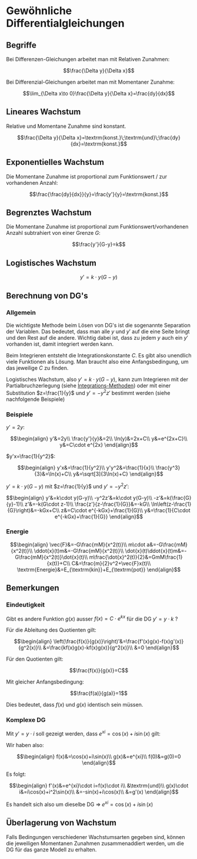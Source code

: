 # Gewöhnliche Differentialgleichungen

## Begriffe

Bei Differenzen-Gleichungen arbeitet man mit Relativen Zunahmen:

$$\frac{\Delta y}{\Delta x}$$

Bei Differenzial-Gleichungen arbeitet man mit Momentaner Zunahme:

$$\lim_{\Delta x\to 0}\frac{\Delta y}{\Delta x}=\frac{dy}{dx}$$

## Lineares Wachstum

Relative und Momentane Zunahme sind konstant.

$$\frac{\Delta y}{\Delta x}=\textrm{konst.}\;\textrm{und}\;\frac{dy}{dx}=\textrm{konst.}$$

## Exponentielles Wachstum

Die Momentane Zunahme ist proportional zum Funktionswert / zur vorhandenen Anzahl:

$$\frac{\frac{dy}{dx}}{y}=\frac{y'}{y}=\textrm{konst.}$$

## Begrenztes Wachstum

Die Momentane Zunahme ist proportional zum Funktionswert/vorhandenen Anzahl subtrahiert von einer Grenze $G$:

$$\frac{y'}{G-y}=k$$

## Logistisches Wachstum

$$y'=k\cdot y(G-y)$$

## Berechnung von DG's

### Allgemein

Die wichtigste Methode beim Lösen von DG's ist die sogenannte Separation der Variablen. Das bedeutet, dass man alle $y$ und $y'$ auf die eine Seite bringt und den Rest auf die andere. Wichtig dabei ist, dass zu jedem $y$ auch ein $y'$ vorhanden ist, damit integriert werden kann.

Beim Integrieren entsteht die Integrationskonstante $C$. Es gibt also unendlich viele Funktionen als Lösung. Man braucht also eine Anfangsbedingung, um das jeweilige $C$ zu finden.

Logistisches Wachstum, also $y'=k\cdot y(G-y)$, kann zum Integrieren mit der Partialbruchzerlegung (siehe [Integrations-Methoden](gewDiff.md)) oder mit einer Substitution $z=\frac{1}{y}$ und $y'=-y^2z'$ bestimmt werden (siehe nachfolgende Beispiele)

### Beispiele

$y'=2y$:

$$\begin{align}
	y'&=2y\\
	\frac{y'}{y}&=2\\
	\ln(y)&=2x+C\\
	y&=e^{2x+C}\\
	y&=C\cdot e^{2x}
\end{align}$$

$y'x=\frac{1}{y^2}$:

$$\begin{align}
	y'x&=\frac{1}{y^2}\\
	y'y^2&=\frac{1}{x}\\
	\frac{y^3}{3}&=\ln(x)+C\\
	y&=\sqrt[3]{3\ln(x)+C}
\end{align}$$

$y'=k\cdot y(G-y)$ mit $z=\frac{1}{y}$ und $y'=-y^2z'$:

$$\begin{align}
	y'&=k\cdot y(G-y)\\
	-y^2z'&=k\cdot y(G-y)\\
	-z'&=k(\frac{G}{y}-1)\\
	z'&=-k(G\cdot z-1)\\
	\frac{z'}{z-\frac{1}{G}}&=-kG\\
	\ln\left(z-\frac{1}{G}\right)&=-kGx+C\\
	z&=C\cdot e^{-kGx}+\frac{1}{G}\\
	y&=\frac{1}{C\cdot e^{-kGx}+\frac{1}{G}}
\end{align}$$

### Energie

$$\begin{align}
	\vec{F}&=-G\frac{mM}{x^2(t)}\\
	m\cdot a&=-G\frac{mM}{x^2(t)}\\
	\ddot{x}(t)m&=-G\frac{mM}{x^2(t)}\\
	\dot{x}(t)\ddot{x}(t)m&=-G\frac{mM}{x^2(t)}\dot{x}(t)\\
	m\frac{\dot{x}^2(t)}{2}&=GmM\frac{1}{x(t)}+C\\
	C&=\frac{m}{2}v^2+\vec{F}x(t)\\
	\textrm{Energie}&=E_{\textrm{kin}}+E_{\textrm{pot}}
\end{align}$$

## Bemerkungen

### Eindeutigkeit

Gibt es andere Funktion $g(x)$ ausser $f(x)=C\cdot e^{kx}$ für die DG $y'=y\cdot k$ ?

Für die Ableitung des Quotienten gilt:

$$\begin{align}
	\left(\frac{f(x)}{g(x)}\right)'&=\frac{f'(x)g(x)-f(x)g'(x)}{g^2(x)}\\
	&=\frac{kf(x)g(x)-kf(x)g(x)}{g^2(x)}\\
	&=0
\end{align}$$

Für den Quotienten gilt:

$$\frac{f(x)}{g(x)}=C$$

Mit gleicher Anfangsbedingung:

$$\frac{f(a)}{g(a)}=1$$

Dies bedeutet, dass $f(x)$ und $g(x)$ identisch sein müssen.

### Komplexe DG

Mit $y'=y\cdot i$ soll gezeigt werden, dass $e^{xi}=\cos(x)+i\sin(x)$ gilt:

Wir haben also:

$$\begin{align}
	f(x)&=\cos(x)+i\sin(x)\\
	g(x)&=e^{xi}\\
	f(0)&=g(0)=0
\end{align}$$

Es folgt:

$$\begin{align}
	f'(x)&=e^{xi}\cdot i=f(x)\cdot i\\
	&\textrm{und}\\
	g(x)\cdot i&=i\cos(x)+i^2\sin(x)\\
	&=-sin(x)+i\cos(x)\\
	&=g'(x)
\end{align}$$

Es handelt sich also um dieselbe DG $\Rightarrow\;e^{xi}=\cos(x)+i\sin(x)$

## Überlagerung von Wachstum

Falls Bedingungen verschiedener Wachstumsarten gegeben sind, können die jeweiligen Momentanen Zunahmen zusammenaddiert werden, um die DG für das ganze Modell zu erhalten.



